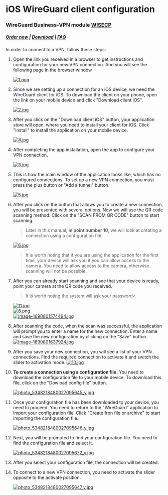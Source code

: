 # iOS WireGuard client configuration

### WireGuard Business-VPN module **[WISECP](https://puqcloud.com/link.php?id=78)** 

##### [Order now](https://puqcloud.com/index.php?rp=/store/wisecp-module-wireguard-business-vpn) | [Download](https://download.puqcloud.com/WISECP/Product/PUQ_WISECP-WireGuard-Business-VPN/) | [FAQ](https://faq.puqcloud.com/)

In order to connect to a VPN, follow these steps:

1. Open the link you received in a browser to get instructions and configuration for your new VPN connection. And you will see the following page in the browser window  
      
    [![1.png](https://doc.puq.info/uploads/images/gallery/2023-07/scaled-1680-/1.png)](https://doc.puq.info/uploads/images/gallery/2023-07/1.png)
2. Since we are setting up a connection for an iOS device, we need the WireGuard client for iOS. To download the client on your phone, open the link on your mobile device and click "Download client iOS".  
      
    [![2.jpg](https://doc.puq.info/uploads/images/gallery/2023-07/scaled-1680-/2.jpg)](https://doc.puq.info/uploads/images/gallery/2023-07/2.jpg)
3. After you click on the "Download client iOS" button, your application store will open, where you need to install your client for iOS. Click "Install" to install the application on your mobile device.  
      
    [![4.jpg](https://doc.puq.info/uploads/images/gallery/2023-07/scaled-1680-/4.jpg)](https://doc.puq.info/uploads/images/gallery/2023-07/4.jpg)
4. After completing the app installation, open the app to configure your VPN connection.  
      
    [![3.jpg](https://doc.puq.info/uploads/images/gallery/2023-07/scaled-1680-/3.jpg)](https://doc.puq.info/uploads/images/gallery/2023-07/3.jpg)
5. This is how the main window of the application looks like, which has no configured connections. To set up a new VPN connection, you must press the plus button or "Add a tunnel" button.  
      
    [![5.jpg](https://doc.puq.info/uploads/images/gallery/2023-07/scaled-1680-/5.jpg)](https://doc.puq.info/uploads/images/gallery/2023-07/5.jpg)
6. After you click on the button that allows you to create a new connection, you will be presented with several options. Now we will use the QR code scanning method. Click on the "SCAN FROM QR CODE" button to start scanning.  
      
    >Later in this manual, **in point number 10**, we will look at creating a connection using a configuration file.
    
    [![6.jpg](https://doc.puq.info/uploads/images/gallery/2023-07/scaled-1680-/6.jpg)](https://doc.puq.info/uploads/images/gallery/2023-07/6.jpg)
    
    >It is worth noting that if you are using the application for the first time, your device will ask you if you can allow access to the camera. You need to allow access to the camera, otherwise scanning will not be possible.
7. After you can already start scanning and see that your device is ready, point your camera at the QR code you received.  
    >It is worth noting the system will ask your password<
    
    [![11.jpg](https://doc.puq.info/uploads/images/gallery/2023-07/scaled-1680-/11.jpg)](https://doc.puq.info/uploads/images/gallery/2023-07/11.jpg)  
    [![8.png](https://doc.puq.info/uploads/images/gallery/2023-07/scaled-1680-/6Cc8.png)](https://doc.puq.info/uploads/images/gallery/2023-07/6Cc8.png)  
    [![image-1690801574494.jpg](https://doc.puq.info/uploads/images/gallery/2023-07/scaled-1680-/image-1690801574494.jpg)](https://doc.puq.info/uploads/images/gallery/2023-07/image-1690801574494.jpg)
8. After scanning the code, when the scan was successful, the application will prompt you to enter a name for the new connection. Enter a name and save the new configuration by clicking on the "Save" button.  
    [![image-1690801637924.jpg](https://doc.puq.info/uploads/images/gallery/2023-07/scaled-1680-/image-1690801637924.jpg)](https://doc.puq.info/uploads/images/gallery/2023-07/image-1690801637924.jpg)
9. After you save your new connection, you will see a list of your VPN connections. Find the required connection to activate it and switch the slider to activation mode. [![10.jpg](https://doc.puq.info/uploads/images/gallery/2023-07/scaled-1680-/10.jpg)](https://doc.puq.info/uploads/images/gallery/2023-07/10.jpg)

10. **To create a connection using a configuration file:** You need to download the configuration file to your mobile device. To download this file, click on the "Dowload config file" button.  
      
    [![photo_5348218480027095645_y.jpg](https://doc.puq.info/uploads/images/gallery/2023-07/scaled-1680-/photo-5348218480027095645-y.jpg)](https://doc.puq.info/uploads/images/gallery/2023-07/photo-5348218480027095645-y.jpg)
11. Once your configuration file has been downloaded to your device, you need to proceed. You need to return to the "WireGuard" application to import your configuration file. Click "Create fron file or archive" to start importing the configuration file.
    
    [![photo_5348218480027095646_y.jpg](https://doc.puq.info/uploads/images/gallery/2023-07/scaled-1680-/photo-5348218480027095646-y.jpg)](https://doc.puq.info/uploads/images/gallery/2023-07/photo-5348218480027095646-y.jpg)
12. Next, you will be prompted to find your configuration file. You need to find the configuration file and select it.
    
      
    [![photo_5348218480027095672_y.jpg](https://doc.puq.info/uploads/images/gallery/2023-07/scaled-1680-/photo-5348218480027095672-y.jpg)](https://doc.puq.info/uploads/images/gallery/2023-07/photo-5348218480027095672-y.jpg)
13. After you select your configuration file, the connection will be created.
14. To connect to a new VPN connection, you need to activate the slider opposite to the activate position.
    
    [![photo_5348218480027095647_y.jpg](https://doc.puq.info/uploads/images/gallery/2023-07/scaled-1680-/photo-5348218480027095647-y.jpg)](https://doc.puq.info/uploads/images/gallery/2023-07/photo-5348218480027095647-y.jpg)